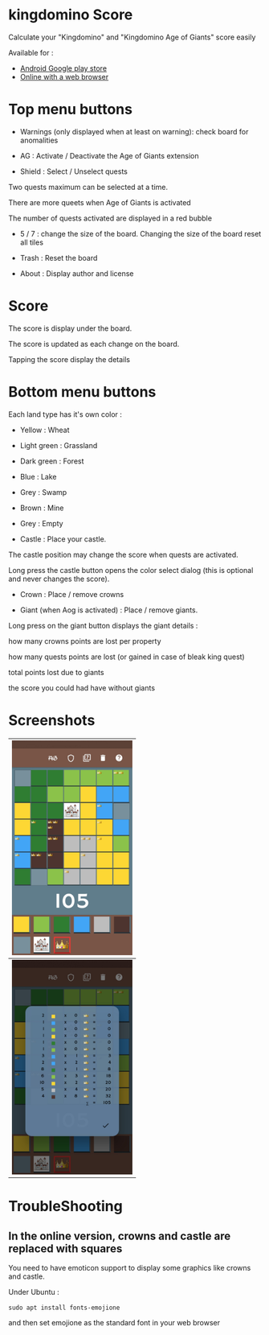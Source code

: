 # kingdomino Score

Calculate your "Kingdomino" and "Kingdomino Age of Giants" score easily

Available for : 

* [Android Google play store](https://play.google.com/store/apps/details?id=fr.odrevet.kingdomino_score_count)
* [Online with a web browser](https://odrevet.github.io/kingdomino_score)

# Top menu buttons 

* Warnings (only displayed when at least on warning): check board for anomalities

* AG : Activate / Deactivate the Age of Giants extension

* Shield : Select / Unselect quests

Two quests maximum can be selected at a time. 

There are more queets when Age of Giants is activated

The number of quests activated are displayed in a red bubble 

* 5 / 7 : change the size of the board. Changing the size of the board reset all tiles

* Trash : Reset the board

* About : Display author and license

# Score 

The score is display under the board. 

The score is updated as each change on the board. 

Tapping the score display the details

# Bottom menu buttons

Each land type has it's own color : 

* Yellow : Wheat

* Light green : Grassland

* Dark green : Forest

* Blue : Lake

* Grey : Swamp 

* Brown : Mine 

* Grey : Empty

* Castle : Place your castle. 

The castle position may change the score when quests are activated. 

Long press the castle button opens the color select dialog (this is optional and never changes the score). 

* Crown : Place / remove crowns

* Giant (when Aog is activated) : Place / remove giants. 

Long press on the giant button displays the giant details : 

how many crowns points are lost per property 

how many quests points are lost (or gained in case of bleak king quest) 

total points lost due to giants

the score you could had have without giants

# Screenshots 

|  <img src="/screenshots/board.jpg" width="240px" /> |
|---|
| <img src="/screenshots/score.jpg" width="240px" />  |

# TroubleShooting

## In the online version, crowns and castle are replaced with squares

You need to have emoticon support to display some graphics like crowns and castle. 

Under Ubuntu : 

```
sudo apt install fonts-emojione
``` 

and then set emojione as the standard font in your web browser




